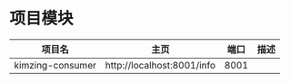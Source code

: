 # 项目模块

|        项目名        |                主页            |  端口 |             描述                  |
|---------------------|-------------------------------|------|------------------------------------|
|kimzing-consumer     | http://localhost:8001/info    | 8001 |                                    |